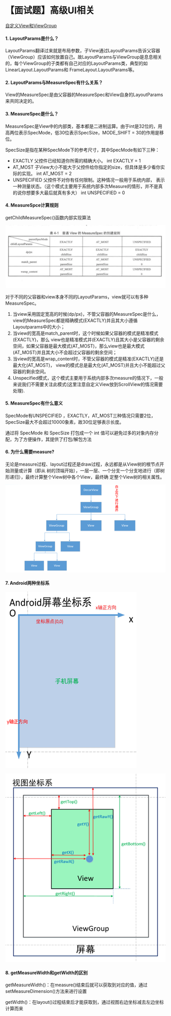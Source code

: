 

# 【面试题】高级UI相关

[自定义View和ViewGroup](https://www.cnblogs.com/huolongluo/p/6017917.html)

#### 1. LayoutParams是什么？ 

LayoutParams翻译过来就是布局参数，子View通过LayoutParams告诉父容器（ViewGroup）应该如何放置自己。故LayoutParams与ViewGroup是息息相关的，每个ViewGroup的子类都有自己对应的LayoutParams类，典型的如LinearLayout.LayoutParams和 FrameLayout.LayoutParams等。

#### 2. LayoutParams与MeasureSpec有什么关系？

View的MeasureSpec是由父容器的MeasureSpec和View自身的LayoutParams来共同决定的。

#### 3. MeasureSpec是什么？

MeasureSpec是View中的内部类，基本都是二进制运算。由于int是32位的，用高两位表示SpecMode，低30位表示SpecSize，MODE_SHIFT = 30的作用是移位。

SpecSize是指在某种SpecMode下的参考尺寸，其中SpecMode有如下三种：

* EXACTLY 父控件已经知道你所需的精确大小。 int EXACTLY = 1
* AT_MOST 子View大小不能大于父控件给你指定的size，但具体是多少看你实际的实现。 int AT_MOST = 2
* UNSPECIFIED 父控件不对你有任何限制。这种情况一般用于系统内部， 表示一种测量状态。（这个模式主要用于系统内部多次Measure的情形，并不是真的说你想要多大最后就真有多大） int UNSPECIFIED = 0

#### 4. MeasureSpce计算规则

getChildMeasureSpec()函数内部实现算法

![image](..\images\MeasureSpec计算规则.png)

对于不同的父容器和view本身不同的LayoutParams，view就可以有多种MeasureSpec。 

1. 当view采用固定宽高的时候(dp/px)，不管父容器的MeasureSpec是什么，view的MeasureSpec都是精确模式(EXACTLY)并且其大小遵循 Layoutparams中的大小； 
2. 当view的宽高是match_parent时，这个时候如果父容器的模式是精准模式(EXACTLY)，那么 view也是精准模式并(EXACTLY)且其大小是父容器的剩余空间，如果父容器是最大模式(AT_MOST)，那么view也是最大模式(AT_MOST)并且其大小不会超过父容器的剩余空间； 
3. 当view的宽高是wrap_content时，不管父容器的模式是精准(EXACTLY)还是最大化(AT_MOST)， view的模式总是最大化(AT_MOST)并且大小不能超过父容器的剩余空间。 
4. Unspecified模式，这个模式主要用于系统内部多次measure的情况下，一般来说我们不需要关注此模式(这里注意自定义View放到ScrollView的情况需要处理).

#### 5. MeasureSpec有什么意义

SpecMode有UNSPECIFIED ，EXACTLY，AT_MOST三种情况只需要2位，SpecSize最大不会超过10000象素，故30位足够表示长度。

通过将 SpecMode 和 SpecSize 打包成一个 int 值可以避免过多的对象内存分配，为了方便操作，其提供了打包/解包方法

#### 6. 为什么需要measure?

无论是measure过程、layout过程还是draw过程，永远都是从View树的根节点开始测量或计算（即从
树的顶端开始），一层一层、一个分支一个分支地进行（即树形递归），最终计算整个View树中各个View，最终确
定整个View树的相关属性。

![image](..\images\View层级结构.png)

#### 7. Android两种坐标系

![image](..\images\Android屏幕坐标系.png)

![image](..\images\Android视图坐标系.png)

#### 8. getMeasureWidth和getWidth的区别

getMeasureWidth()：在measure()结束后就可以获取到对应的值，通过setMeasureDimension()方法来进行设置

getWidth()：在layout()过程结束后才能获取到，通过视图右边坐标减去左边坐标计算而来


